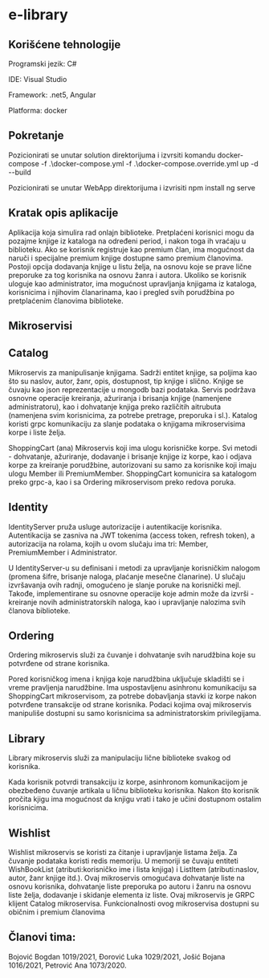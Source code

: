 # e-library

Korišćene tehnologije
-----------------
Programski jezik: C#

IDE: Visual Studio

Framework: .net5, Angular

Platforma: docker 

Pokretanje
-----------------

Pozicionirati se unutar solution direktorijuma i izvrsiti komandu 
docker-compose -f .\docker-compose.yml -f .\docker-compose.override.yml up -d --build

Pozicionirati se unutar WebApp direktorijuma i izvrisiti 
npm install
ng serve 

Kratak opis aplikacije
-----------------

Aplikacija koja simulira rad onlajn biblioteke. Pretplaćeni korisnici mogu da pozajme knjige iz kataloga na određeni period, i nakon toga ih vraćaju u biblioteku. Ako se korisnik registruje kao premium član, ima mogućnost da naruči i specijalne premium knjige dostupne samo premium članovima. Postoji opcija dodavanja knjige u listu želja, na osnovu koje se  prave lične preporuke za tog korisnika na osnovu žanra i autora. Ukoliko se korisnik uloguje kao administrator, ima mogućnost upravljanja knjigama iz kataloga, korisnicima i njihovim članarinama, kao i pregled svih porudžbina po pretplaćenim članovima biblioteke.



Mikroservisi
-----------------

Catalog 
-----------------

Mikroservis za manipulisanje knjigama. Sadrži entitet knjige, sa poljima kao što su naslov, autor, žanr, opis, dostupnost, tip knjige i slično.  Knjige se čuvaju kao json reprezentacije u mongodb bazi podataka. Servis podržava osnovne operacije kreiranja, ažuriranja i brisanja knjige (namenjene administratoru), kao i dohvatanje knjiga preko različitih aitrubuta (namenjena svim korisnicima, za potrebe pretrage, preporuka i sl.). Katalog koristi grpc komunikaciju za slanje podataka o knjigama mikroservisima korpe i liste želja.

ShoppingCart (ana)
Mikroservis koji ima ulogu korisničke korpe. Svi metodi - dohvatanje, ažuriranje, dodavanje i brisanje knjige iz korpe, kao i odjava korpe za kreiranje porudžbine,  autorizovani su samo za korisnike koji imaju ulogu Member ili PremiumMember. ShoppingCart komunicira sa katalogom preko grpc-a, kao i sa Ordering mikroservisom preko redova poruka.

Identity
-----------------

IdentityServer pruža usluge autorizacije i autentikacije korisnika. Autentikacija se zasniva na
JWT tokenima (access token, refresh token), a autorizacija na rolama, kojih u ovom slučaju ima tri: Member, PremiumMember i Administrator.

U IdentityServer-u su definisani i metodi za upravljanje korisničkim nalogom (promena šifre, brisanje naloga, plaćanje mesečne članarine). U slučaju izvršavanja ovih radnji, omogućeno je slanje poruke na korisnički mejl.
Takođe, implementirane su osnovne operacije koje admin može da izvrši - kreiranje novih administratorskih naloga, kao i upravljanje nalozima svih članova biblioteke.


Ordering
-----------------

Ordering mikroservis služi za čuvanje i dohvatanje svih narudžbina koje su
potvrđene od strane korisnika.

Pored korisničkog imena i knjiga koje narudžbina uključuje skladišti se
i vreme pravljenja narudžbine.
Ima uspostavljenu asinhronu komunikaciju sa ShoppingCart mikroservisom, za potrebe
dobavljanja stavki iz korpe nakon potvrđene transakcije od strane korisnika.
Podaci kojima ovaj mikroservis manipuliše dostupni su samo korisnicima sa
administratorskim privilegijama.


Library
-----------------

Library mikroservis služi za manipulaciju lične biblioteke svakog od korisnika.

Kada korisnik potvrdi transakciju iz korpe, asinhronom komunikacijom je obezbeđeno
čuvanje artikala u ličnu biblioteku korisnika. Nakon što korisnik pročita kjigu
ima mogućnost da knjigu vrati i tako je učini dostupnom ostalim korisnicima.

Wishlist
-----------------

Wishlist mikroservis se koristi za čitanje i upravljanje listama želja. Za čuvanje podataka koristi redis memoriju. U memoriji se čuvaju entiteti WishBookList (atributi:korisničko ime i lista knjiga) i ListItem (atributi:naslov, autor, žanr knjige itd.).
Ovaj mikroservis omogućava dohvatanje liste na osnovu korisnika, dohvatanje liste preporuka po autoru i žanru na osnovu liste želja, dodavanje i skidanje elementa iz liste.
Ovaj mikroservis je GRPC klijent Catalog mikroservisa.
Funkcionalnosti ovog mikroservisa dostupni su običnim i premium članovima

Članovi tima:
-----------------

Bojović Bogdan 1019/2021,
Đorović Luka 1029/2021,
Jošić Bojana 1016/2021,
Petrović Ana 1073/2020.


